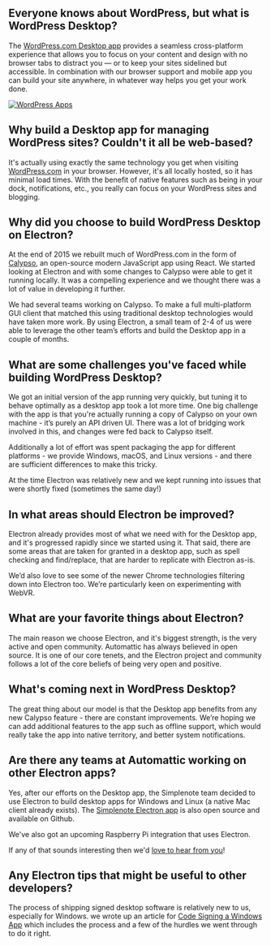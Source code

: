 ## Everyone knows about WordPress, but what is WordPress Desktop?

The [WordPress.com Desktop app](https://apps.wordpress.com/desktop/) provides a seamless cross-platform experience that allows you to focus on your content and design with no browser tabs to distract you — or to keep your sites sidelined but accessible. In combination with our browser support and mobile app you can build your site anywhere, in whatever way helps you get your work done.

[![WordPress Apps](https://cloud.githubusercontent.com/assets/2289/23391881/ea54d52e-fd2c-11e6-86ec-98fe466d5c5c.gif)](https://apps.wordpress.com/desktop/)

## Why build a Desktop app for managing WordPress sites? Couldn't it all be web-based?

It's actually using exactly the same technology you get when visiting [WordPress.com](https://wordpress.com) in your browser. However, it's all locally hosted, so it has minimal load times. With the benefit of native features such as being in your dock, notifications, etc., you really can focus on your WordPress sites and blogging.

## Why did you choose to build WordPress Desktop on Electron?

At the end of 2015 we rebuilt much of WordPress.com in the form of [Calypso](https://github.com/automattic/wp-calypso), an open-source modern JavaScript app using React. We started looking at Electron and with some changes to Calypso were able to get it running locally. It was a compelling  experience and we thought there was a lot of value in developing it further.

We had several teams working on Calypso. To make a full multi-platform GUI client that matched this using traditional desktop technologies would have taken more work. By using Electron, a small team of 2-4 of us were able to leverage the other team’s efforts and build the Desktop app in a couple of months.

## What are some challenges you've faced while building WordPress Desktop?

We got an initial version of the app running very quickly, but tuning it to behave optimally as a desktop app took a lot more time. One big challenge with the app is that you're actually running a copy of Calypso on your own machine - it’s purely an API driven UI. There was a lot of bridging work involved in this, and changes were fed back to Calypso itself.

Additionally a lot of effort was spent packaging the app for different platforms - we provide Windows, macOS, and Linux versions - and there are sufficient differences to make this tricky.

At the time Electron was relatively new and we kept running into issues that were shortly fixed (sometimes the same day!)

## In what areas should Electron be improved?

Electron already provides most of what we need with for the Desktop app, and it's progressed rapidly since we started using it. That said, there are some areas that are taken for granted in a desktop app, such as spell checking and find/replace, that are harder to replicate with Electron as-is.

We’d also love to see some of the newer Chrome technologies filtering down into Electron too. We’re particularly keen on experimenting with WebVR.

## What are your favorite things about Electron?

The main reason we choose Electron, and it's biggest strength, is the very active and open community. Automattic has always believed in open source. It is one of our core tenets, and the Electron project and community follows a lot of the core beliefs of being very open and positive.

## What's coming next in WordPress Desktop?

The great thing about our model is that the Desktop app benefits from any new Calypso feature - there are constant improvements. We’re hoping we can add additional features to the app such as offline support, which would really take the app into native territory, and better system notifications.

## Are there any teams at Automattic working on other Electron apps?

Yes, after our efforts on the Desktop app, the Simplenote team decided to use Electron to build desktop apps for Windows and Linux (a native Mac client already exists). The [Simplenote Electron app](https://github.com/Automattic/simplenote-electron) is also open source and available on Github.

We've also got an upcoming Raspberry Pi integration that uses Electron.

If any of that sounds interesting then we'd [love to hear from you](https://automattic.com/work-with-us/)!

## Any Electron tips that might be useful to other developers?

The process of shipping signed desktop software is relatively new to us, especially for Windows. we wrote up an article for [Code Signing a Windows App](https://mkaz.tech/geek/code-signing-a-windows-application.html) which includes the process and a few of the hurdles we went through to do it right.
